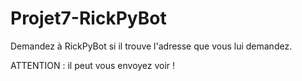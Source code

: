 # Projet7-RickPyBot

Demandez à RickPyBot si il trouve l'adresse que vous lui demandez.

ATTENTION : il peut vous envoyez voir !

